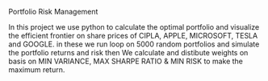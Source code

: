 Portfolio Risk Management

In this project we use python to calculate the optimal portfolio and visualize the efficient frontier on share prices of CIPLA, APPLE, MICROSOFT, TESLA and GOOGLE. in these we run loop on 5000 random portfolios and simulate the portfolio returns and risk then We calculate and distibute weights on basis on MIN VARIANCE, MAX SHARPE RATIO & MIN RISK to make the maximum return.
